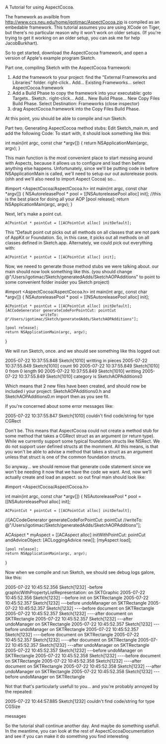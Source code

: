 A Tutorial for using AspectCocoa.

The framework as availble from http://www.ccs.neu.edu/home/igotimac/AspectCocoa.zip is compiled as an embedable framework.  This tutorial assumes you are using XCode on Tiger, but there's no particular reason why it won't work on older setups. (If you're trying to get it working on an older setup, you can ask me for help JacobBurkhart). 

So to get started, download the AspectCocoa framework, and open a version of Apple's example program Sketch.

Part one, compiling Sketch with the AspectCocoa framework:
1. Add the framework to your project:
find the "External Frameworks and Libraries" folder. right-click.. Add... Existing Frameworks... select AspectCocoa.framework
2. Add a Build Phase to copy the framework into your executable:
goto Targets.. Sketch.. right-click... Add... New Build Phase... New Copy Files Build Phase.
Select Destination: Frameworks
(close inspector)
3. drag AspectCocoa.framework into the Copy Files Build Phase.

At this point, you should be able to compile and run Sketch.

Part two, Generating AspectCocoa method stubs:
Edit Sketch_main.m, and add the following Code:
To start with, it should look something like this:
    
int main(int argc, const char *argv[]) {
    return NSApplicationMain(argc, argv);
}

This main function is the most convenient place to start messing around with Aspects, because it allows us to configure and load then before anything else happens.
Unfortunately, since we'll be putting code in before NSApplicationMain is called, we'll need to setup our out autorelease pools. (ohh and we'll also need to import Aspect Cocoa)
so...
    
#import <AspectCocoa/AspectCocoa.h>
int main(int argc, const char *argv[]) {
    NSAutoreleasePool * pool = [[NSAutoreleasePool alloc] init];
    //this is the best place for doing all your AOP
    [pool release];
    return NSApplicationMain(argc, argv);
}

Next, let's make a point cut.
    
    ACPointCut * pointCut = [[ACPointCut alloc] initDefault];

This "Default point cut picks out all methods on all classes that are not park of AppKit or Foundation.  So, in this case, it picks out all methods on all classes defined in Sketch.app.
Alternately, we could pick out everything with:
    
    ACPointCut * pointCut = [[ACPointCut alloc] init];


Now, we neeed to generate those method stubs we were talking about. our main should now look something like this.  (you should change @"/Users/igotimac/Sketch/generatedAdds/SketchAOPAdditions" to point to some convenient folder insider you Sketch project)
    
#import <AspectCocoa/AspectCocoa.h>
int main(int argc, const char *argv[]) {
    NSAutoreleasePool * pool = [[NSAutoreleasePool alloc] init];

    ACPointCut * pointCut = [[ACPointCut alloc] initDefault];
    [ACCodeGenerator generateCodeForPointCut: pointCut 
                    writeTo: @"/Users/igotimac/Sketch/generatedAdds/SketchAOPAdditions"];

    [pool release];
    return NSApplicationMain(argc, argv);
}

We will run Sketch, once. and we should see something like this logged out:
    
2005-07-22 10:37:55.848 Sketch[1010] writting in pieces
2005-07-22 10:37:55.849 Sketch[1010] count 90
2005-07-22 10:37:55.849 Sketch[1010] 0 from 0 length 90
2005-07-22 10:37:55.849 Sketch[1010] writting
2005-07-22 10:37:55.849 Sketch[1010] category is SketchAOPAdditions0

Which means that 2 new files have been created, and should now be included i your project:
SketchAOPAdditions0.h and SketchAOPAdditions0.m
import then as you see fit.

If you're concerned about some error messages like: 
    
2005-07-22 10:37:55.847 Sketch[1010] couldn't find code/string for type CGRect

Don't be.  This means that AspectCocoa could not create a method stub for some method that takes a CGRect struct as an argument (or return type).  While we currently support some typical foundation structs like NSRect. We do not support user defined structs at the momment.  All this means, is that you won't be able to advise a method that takes a struct as an argument unless that struct is one of the common foundation structs.

So anyway... we should remove that generate code statement since we won't be needing it now that we have the code we want.
And, now we'll actually create and load an aspect.
so out final main should look like:
    
#import <AspectCocoa/AspectCocoa.h>

int main(int argc, const char *argv[]) {
    NSAutoreleasePool * pool = [[NSAutoreleasePool alloc] init];

    ACPointCut * pointCut = [[ACPointCut alloc] initDefault];
   //[ACCodeGenerator generateCodeForPointCut: pointCut 
   //writeTo: @"/Users/igotimac/Sketch/generatedAdds/SketchAOPAdditions"];
   
   ACAspect * myAspect = [[ACAspect alloc] initWithPointCut: pointCut 
                               andAdviceObject: [ACLoggingAdvice new]];
   [myAspect load];

    [pool release];
    return NSApplicationMain(argc, argv);
}


Now when we compile and run Sketch, we should see debug logs galore, like this:
    
2005-07-22 10:45:52.356 Sketch[1232] -before graphicWithPropertyListRepresentation: on SKTGraphic
2005-07-22 10:45:52.356 Sketch[1232] --before init on SKTRectangle
2005-07-22 10:45:52.357 Sketch[1232] ---before undoManager on SKTRectangle
2005-07-22 10:45:52.357 Sketch[1232] ----before document on SKTRectangle
2005-07-22 10:45:52.357 Sketch[1232] ----after document on SKTRectangle
2005-07-22 10:45:52.357 Sketch[1232] ---after undoManager on SKTRectangle
2005-07-22 10:45:52.357 Sketch[1232] ---before undoManager on SKTRectangle
2005-07-22 10:45:52.357 Sketch[1232] ----before document on SKTRectangle
2005-07-22 10:45:52.357 Sketch[1232] ----after document on SKTRectangle
2005-07-22 10:45:52.357 Sketch[1232] ---after undoManager on SKTRectangle
2005-07-22 10:45:52.357 Sketch[1232] ---before undoManager on SKTRectangle
2005-07-22 10:45:52.358 Sketch[1232] ----before document on SKTRectangle
2005-07-22 10:45:52.358 Sketch[1232] ----after document on SKTRectangle
2005-07-22 10:45:52.358 Sketch[1232] ---after undoManager on SKTRectangle
2005-07-22 10:45:52.358 Sketch[1232] ---before undoManager on SKTRectangle



Not that that's particularly usefull to you... and you're probably annoyed by the repeated:
    
2005-07-22 10:44:57.885 Sketch[1232] couldn't find code/string for type CGSize

messages


So the tutorial shall continue another day. And maybe do something usefull. In the meantime, you can look at the rest of AspectCocoaDocumentation and see if you can make it do something you find interesting
